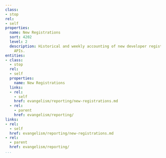 ```yaml
---
class:
- stop
rel:
- self
properties:
  name: New Registrations
  sort: 4202
  level: 2
  description: Historical and weekly accounting of new developer registrations across
    APIs.
entities:
- class:
  - stop
  rel:
  - self
  properties:
    name: New Registrations
  links:
  - rel:
    - self
    href: evangelism/reporting/new-registrations.md
  - rel:
    - parent
    href: evangelism/reporting/
links:
- rel:
  - self
  href: evangelism/reporting/new-registrations.md
- rel:
  - parent
  href: evangelism/reporting/
...
```

